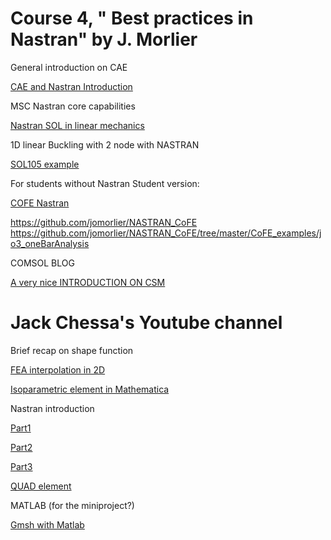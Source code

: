 # Course 4, " Best practices in Nastran" by J. Morlier

General introduction on CAE

[CAE and Nastran Introduction](https://app.amanote.com/note-taking/document/af185b08-0ca4-4b67-9b8e-02f02b23460f)

MSC Nastran core capabilities

[Nastran SOL in linear mechanics](https://app.amanote.com/note-taking/document/4207f50e-ecf3-4d53-b0b7-171272fb3a5b)

1D linear Buckling with 2 node with NASTRAN

[SOL105 example](https://app.amanote.com/note-taking/document/567a79e2-77f9-4382-a8e1-17f62e3a1ef7)

For students without Nastran Student version:

[COFE Nastran](https://www.dropbox.com/s/8ngnaz8g742m0c9/zoom_0.mp4.zip?dl=0)

https://github.com/jomorlier/NASTRAN_CoFE
https://github.com/jomorlier/NASTRAN_CoFE/tree/master/CoFE_examples/jo3_oneBarAnalysis

COMSOL BLOG

[A very nice INTRODUCTION ON CSM](https://www.comsol.com/multiphysics/introduction-to-structural-mechanics)


# Jack Chessa's Youtube channel

Brief recap on shape function

[FEA interpolation in 2D](https://www.youtube.com/watch?v=Lsfk09A7-Qk&list=PL3A7B78F0E428DF72&index=13)

[Isoparametric element in Mathematica](https://www.youtube.com/watch?v=mE6RNj6aLsc&list=PL3A7B78F0E428DF72&index=43)


Nastran introduction 

[Part1](https://www.youtube.com/watch?v=Nk7Dtf0L8Gs&list=PL3A7B78F0E428DF72&index=16)

[Part2](https://www.youtube.com/watch?v=aDHX5SWc7n4&list=PL3A7B78F0E428DF72&index=15)

[Part3](https://www.youtube.com/watch?v=BTxBxi4LPmw&list=PL3A7B78F0E428DF72&index=14)

[QUAD element](https://www.youtube.com/watch?v=E3LL0v0b7O0&list=PL3A7B78F0E428DF72&index=42)


MATLAB (for the miniproject?)

[Gmsh with Matlab](https://www.youtube.com/watch?v=OktiDzoXql0&list=PL3A7B78F0E428DF72&index=30)
